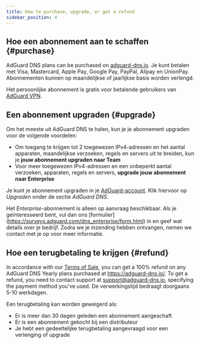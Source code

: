 ```yaml
---
title: How to purchase, upgrade, or get a refund
sidebar_position: 4
---
```


## Hoe een abonnement aan te schaffen {#purchase}

AdGuard DNS plans can be purchased on [adguard-dns.io](https://adguard-dns.io/license.html). Je kunt betalen met Visa, Mastercard, Apple Pay, Google Pay, PayPal, Alipay en UnionPay. Abonnementen kunnen op maandelijkse of jaarlijkse basis worden verlengd.

Het persoonlijke abonnement is gratis voor betalende gebruikers van [AdGuard VPN](https://adguard-vpn.com/welcome.html).

## Een abonnement upgraden {#upgrade}

Om het meeste uit AdGuard DNS te halen, kun je je abonnement upgraden voor de volgende voordelen:

- Om toegang te krijgen tot 2 toegewezen IPv4-adressen en het aantal apparaten, maandelijkse verzoeken, regels en servers uit te breiden, kun je **jouw abonnement upgraden naar Team**
- Voor meer toegewezen IPv4-adressen en een onbeperkt aantal verzoeken, apparaten, regels en servers, **upgrade jouw abonnement naar Enterprise**

Je kunt je abonnement upgraden in je [AdGuard-account](https://my.adguard.com/account/licenses). Klik hiervoor op _Upgraden_ onder de sectie _AdGuard DNS_.

Het _Enterprise_-abonnement is alleen op aanvraag beschikbaar. Als je geïnteresseerd bent, vul dan ons [formulier] (https://surveys.adguard.com/dns_enterprise/form.html) in en geef wat details over je bedrijf. Zodra we je inzending hebben ontvangen, nemen we contact met je op voor meer informatie.

## Hoe een terugbetaling te krijgen {#refund}

In accordance with our [Terms of Sale](https://adguard-dns.io/terms-of-sale.html), you can get a 100% refund on any AdGuard DNS Yearly plans purchased at https://adguard-dns.io/. To get a refund, you need to contact support at support@adguard-dns.io, specifying the payment method you've used. De verwerkingstijd bedraagt doorgaans 5-10 werkdagen.

Een terugbetaling kan worden geweigerd als:

- Er is meer dan 30 dagen geleden een abonnement aangeschaft
- Er is een abonnement gekocht bij een distributeur
- Je hebt een gedeeltelijke terugbetaling aangevraagd voor een verlenging of upgrade
